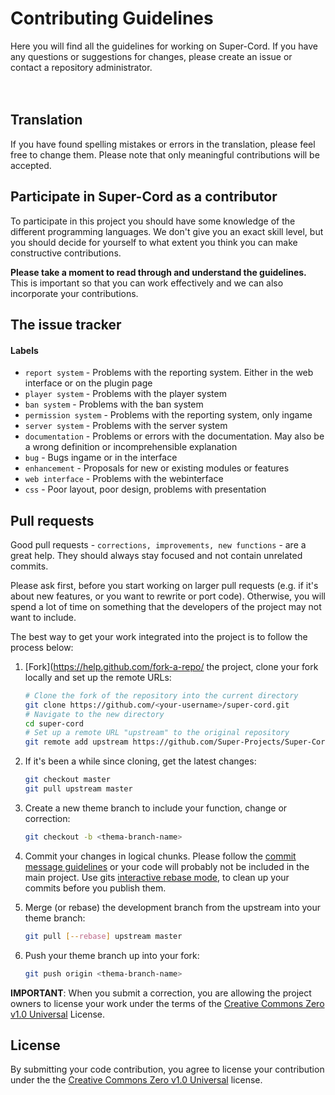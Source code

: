 # Contributing Guidelines
Here you will find all the guidelines for working on Super-Cord. If you have any questions or suggestions for changes, please create an issue or contact a repository administrator.
<br>
<br>
<br>
## Translation
If you have found spelling mistakes or errors in the translation, please feel free to change them. Please note that only meaningful contributions will be accepted.

## Participate in Super-Cord as a contributor
To participate in this project you should have some knowledge of the different programming languages. We don't give you an exact skill level, but you should decide for yourself to what extent you think you can make constructive contributions. 

**Please take a moment to read through and understand the guidelines.** This is important so that you can work effectively and we can also incorporate your contributions.

## The issue tracker
#### Labels
+ `report system` - Problems with the reporting system. Either in the web interface or on the plugin page
+ `player system` - Problems with the player system
+ `ban system` - Problems with the ban system
+ `permission system` - Problems with the reporting system, only ingame
+ `server system` - Problems with the server system
+ `documentation` - Problems or errors with the documentation. May also be a wrong definition or incomprehensible explanation
+ `bug` - Bugs ingame or in the interface
+ `enhancement` - Proposals for new or existing modules or features
+ `web interface` - Problems with the webinterface
+ `css` - Poor layout, poor design, problems with presentation

## Pull requests
Good pull requests - `corrections, improvements, new functions` - are a great help. They should always stay focused and not contain unrelated commits.

Please ask first, before you start working on larger pull requests (e.g. if it's about new features, or you want to rewrite or port code). Otherwise, you will spend a lot of time on something that the developers of the project may not want to include.

The best way to get your work integrated into the project is to follow the process below:

  1. [Fork](https://help.github.com/fork-a-repo/ the project, clone your fork locally and set up the remote URLs:
    
     ```bash
     # Clone the fork of the repository into the current directory
     git clone https://github.com/<your-username>/super-cord.git
     # Navigate to the new directory
     cd super-cord
     # Set up a remote URL "upstream" to the original repository
     git remote add upstream https://github.com/Super-Projects/Super-Cord
     ```
  
  2. If it's been a while since cloning, get the latest changes:
    
     ```bash
     git checkout master
     git pull upstream master
     ```
  
  3. Create a new theme branch to include your function, change or correction:
    
     ```bash
     git checkout -b <thema-branch-name>
     ```
  
  4. Commit your changes in logical chunks. Please follow the [commit message guidelines](http://tbaggery.com/2008/04/19/a-note-about-git-commit-messages.html) or your code will probably not be included in the main project. Use gits [interactive rebase mode](https://help.github.com/articles/interactive-rebase), to clean up your commits before you publish them.
   
  5. Merge (or rebase) the development branch from the upstream into your theme branch:

     ```bash
     git pull [--rebase] upstream master
     ```
  
  6. Push your theme branch up into your fork:

     ```bash
     git push origin <thema-branch-name>
     ```

**IMPORTANT**: When you submit a correction, you are allowing the project owners to license your work under the terms of the [Creative Commons Zero v1.0 Universal](https://github.com/Super-Projects/Super-Cord/blob/main/LICENSE) License.

## License

By submitting your code contribution, you agree to license your contribution under the
the [Creative Commons Zero v1.0 Universal](https://github.com/Super-Projects/Super-Cord/blob/main/LICENSE) license.
